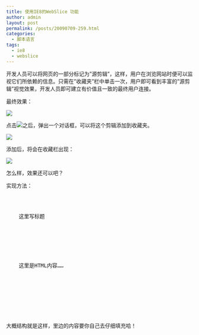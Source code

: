 ```yaml
---
title: 使用IE8的WebSlice 功能
author: admin
layout: post
permalink: /posts/20090709-259.html
categories:
  - 脚本语言
tags:
  - ie8
  - webslice
---
```

开发人员可以将网页的一部分标记为&#8221;源剪辑&#8221;，这样，用户在浏览网站时便可以监视它们所依赖的信息。只需在&#8221;收藏夹&#8221;栏中单击一次，用户即可看到丰富的&#8221;源剪辑&#8221;视觉效果，开发人员即可建立有价值且一致的最终用户连接。

最终效果：

![][1]

点击![][2]之后，弹出一个对话框，可以将这个剪辑添加到收藏夹。

![][3]

添加后，将会在收藏栏出现：

![][4]

怎么样，效果还可以吧？

实现方法：

<pre lang="php"><div class="hslice" id="randomposts">
  <div class="entry-title">
    这里写标题
  </div>
  
  
  
  <div class="entry-content">
    这里是HTML内容……
    
    <a style="display:none;" rel="feedurl" href="RSS地址">RSS名字</a>
    
    
  </div>
  
  
</div></pre>

大概结构就是这样，里边的内容要你自己去仔细填充哈！

 [1]: http://blog.eaxi.com/wp-content/uploads/2009/07/070909_0802_IE8WebSlice1.png
 [2]: http://blog.eaxi.com/wp-content/uploads/2009/07/070909_0802_IE8WebSlice2.png
 [3]: http://blog.eaxi.com/wp-content/uploads/2009/07/070909_0802_IE8WebSlice3.png
 [4]: http://blog.eaxi.com/wp-content/uploads/2009/07/070909_0802_IE8WebSlice4.png